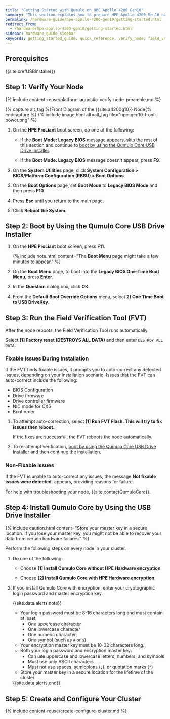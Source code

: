```yaml
---
title: "Getting Started with Qumulo on HPE Apollo 4200 Gen10"
summary: "This section explains how to prepare HPE Apollo 4200 Gen10 nodes for creating a Qumulo cluster. This guide is for system administrators, professional service providers, and colleagues in your organization who are responsible for installing and configuring server hardware."
permalink: /hardware-guide/hpe-apollo-4200-gen10/getting-started.html
redirect_from:
  - /hardware/hpe-apollo-4200-gen10/getting-started.html
sidebar: hardware_guide_sidebar
keywords: getting_started_guide, quick_reference, verify_node, field_verification_tool, FVT, HPE, Apollo_4200_Gen10
---
```


## Prerequisites
{{site.xrefUSBinstaller}}

## Step 1: Verify Your Node

{% include content-reuse/platform-agnostic-verify-node-preamble.md %}

   {% capture alt_tag %}Front Diagram of the {{site.a4200g10}} Node{% endcapture %}
   {% include image.html alt=alt_tag file="hpe-gen10-front-power.png" %}

1. On the **HPE ProLiant** boot screen, do one of the following:

   * If the **Boot Mode: Legacy BIOS** message appears, skip the rest of this section and continue to [boot by using the Qumulo Core USB Drive Installer](#step-2-boot-by-using-the-qumulo-core-usb-drive-installer).

   * If the **Boot Mode: Legacy BIOS** message doesn't appear, press **F9**.

1. On the **System Utilities** page, click **System Configuration > BIOS/Platform Configuration (RBSU) > Boot Options**.

1. On the **Boot Options** page, set **Boot Mode** to **Legacy BIOS Mode** and then press **F10**.

1. Press **Esc** until you return to the main page.

1. Click **Reboot the System**.


## Step 2: Boot by Using the Qumulo Core USB Drive Installer

1. On the **HPE ProLiant** boot screen, press **F11**.

   {% include note.html content="The **Boot Menu** page might take a few minutes to appear." %}

1. On the **Boot Menu** page, to boot into the **Legacy BIOS One-Time Boot Menu**, press **Enter**.

1. In the **Question** dialog box, click **OK**.

1. From the **Default Boot Override Options** menu, select **2) One Time Boot to USB DriveKey**.


## Step 3: Run the Field Verification Tool (FVT)

After the node reboots, the Field Verification Tool runs automatically.

Select **[1] Factory reset (DESTROYS ALL DATA)** and then enter `DESTROY ALL DATA`.


### Fixable Issues During Installation
If the FVT finds fixable issues, it prompts you to auto-correct any detected issues, depending on your installation scenario. Issues that the FVT can auto-correct include the following:

* BIOS Configuration
* Drive firmware
* Drive controller firmware
* NIC mode for CX5
* Boot order

1. To attempt auto-correction, select **[1] Run FVT Flash. This will try to fix issues then reboot.**

   If the fixes are successful, the FVT reboots the node automatically.

1. To re-attempt verification, [boot by using the Qumulo Core USB Drive Installer](#step-2-boot-by-using-the-qumulo-core-usb-drive-installer) and then continue the installation.


### Non-Fixable Issues
If the FVT is unable to auto-correct any issues, the message **Not fixable issues were detected.** appears, providing reasons for failure.

For help with troubleshooting your node, {{site.contactQumuloCare}}.


## Step 4: Install Qumulo Core by Using the USB Drive Installer

{% include caution.html content="Store your master key in a secure location. If you lose your master key, you might not be able to recover your data from certain hardware failures." %}

Perform the following steps on every node in your cluster.

1. Do one of the following:

   * Choose **[1] Install Qumulo Core without HPE Hardware encryption**

   * Choose **[2] Install Qumulo Core with HPE Hardware encryption**.

1. If you install Qumulo Core with encryption, enter your cryptographic login password and master encryption key.

   {{site.data.alerts.note}}
   <ul>
     <li>Your login password must be 8-16 characters long and must contain at least:
       <ul>
         <li>One uppercase character</li>
         <li>One lowercase character</li>
         <li>One numeric character</li>
         <li>One symbol (such as <code>#</code> or <code>$</code>)</li>
       </ul>
     </li>
     <li>Your encryption master key must be 10-32 characters long.</li>
     <li>Both your login password and encryption master key:
       <ul>
         <li>Can use uppercase and lowercase letters, numbers, and symbols</li>
         <li>Must use only ASCII characters</li>
         <li>Must not use spaces, semicolons (<code>;</code>), or quotation marks (<code>"</code>)</li>
       </ul>
     </li>
     <li>Store your master key in a secure location for the lifetime of the cluster.</li>
   </ul>
   {{site.data.alerts.end}}
   
## Step 5: Create and Configure Your Cluster

{% include content-reuse/create-configure-cluster.md %}
